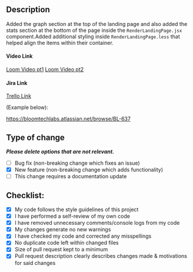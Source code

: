 ## Description

Added the graph section at the top of the landing page and also added the stats section at the bottom of the page inside the `RenderLandingPage.jsx` component.Added additional styling inside `RenderLandingPage.less` that helped align the items within their container.

#### Video Link

[Loom Video pt1](https://www.loom.com/share/fe24d73d3b3a4da1a0f14d0938eb1bdc?sid=154c0bde-e24d-4f90-9299-5c6d43f262a5)
[Loom Video pt2](Adhttps://www.loom.com/share/c99b68b82bae444a9ef5a7141336789e?sid=7cf6e467-43ea-4d41-8f7b-0f2108a7dec3)

#### Jira Link

[Trello Link](https://trello.com/b/vqdc1glO/bt-labs)

(Example below):

https://bloomtechlabs.atlassian.net/browse/BL-637

## Type of change

**_Please delete options that are not relevant._**

- [ ] Bug fix (non-breaking change which fixes an issue)
- [x] New feature (non-breaking change which adds functionality)
- [ ] This change requires a documentation update

## Checklist:

- [x] My code follows the style guidelines of this project
- [x] I have performed a self-review of my own code
- [x] I have removed unnecessary comments/console logs from my code
- [x] My changes generate no new warnings
- [x] I have checked my code and corrected any misspellings
- [x] No duplicate code left within changed files
- [x] Size of pull request kept to a minimum
- [x] Pull request description clearly describes changes made & motivations for said changes
